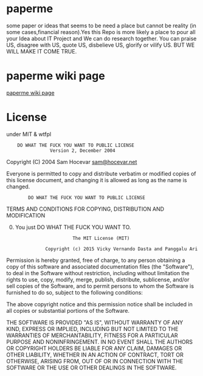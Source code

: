 # paperme

some paper or ideas that seems to be need a place but cannot be reality (in some cases,financial reason).Yes this Repo is more likely a place to pour all your Idea about IT Project and We can do research together. You can praise US, disagree with US, quote US, disbelieve US, glorify or vilify US. BUT WE WILL MAKE IT COME TRUE.

# paperme wiki page 
<a href='https://github.com/vickydasta/paperme/wiki'> paperme wiki page </a>

# License

under MIT & wtfpl

        DO WHAT THE FUCK YOU WANT TO PUBLIC LICENSE 
                    Version 2, December 2004 

 Copyright (C) 2004 Sam Hocevar <sam@hocevar.net> 

 Everyone is permitted to copy and distribute verbatim or modified 
 copies of this license document, and changing it is allowed as long 
 as the name is changed. 

            DO WHAT THE FUCK YOU WANT TO PUBLIC LICENSE 
   TERMS AND CONDITIONS FOR COPYING, DISTRIBUTION AND MODIFICATION 

  0. You just DO WHAT THE FUCK YOU WANT TO.
  


                              The MIT License (MIT)

                    Copyright (c) 2015 Vicky Vernando Dasta and Panggalu Ari

Permission is hereby granted, free of charge, to any person obtaining a copy
of this software and associated documentation files (the "Software"), to deal
in the Software without restriction, including without limitation the rights
to use, copy, modify, merge, publish, distribute, sublicense, and/or sell
copies of the Software, and to permit persons to whom the Software is
furnished to do so, subject to the following conditions:

The above copyright notice and this permission notice shall be included in
all copies or substantial portions of the Software.

THE SOFTWARE IS PROVIDED "AS IS", WITHOUT WARRANTY OF ANY KIND, EXPRESS OR
IMPLIED, INCLUDING BUT NOT LIMITED TO THE WARRANTIES OF MERCHANTABILITY,
FITNESS FOR A PARTICULAR PURPOSE AND NONINFRINGEMENT. IN NO EVENT SHALL THE
AUTHORS OR COPYRIGHT HOLDERS BE LIABLE FOR ANY CLAIM, DAMAGES OR OTHER
LIABILITY, WHETHER IN AN ACTION OF CONTRACT, TORT OR OTHERWISE, ARISING FROM,
OUT OF OR IN CONNECTION WITH THE SOFTWARE OR THE USE OR OTHER DEALINGS IN
THE SOFTWARE.


